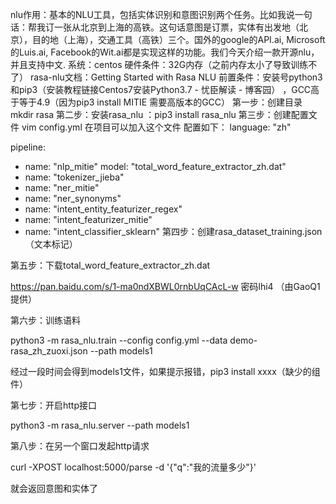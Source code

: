 nlu作用：基本的NLU工具，包括实体识别和意图识别两个任务。比如我说一句话：帮我订一张从北京到上海的高铁。这句话意图是订票，实体有出发地（北京），目的地（上海），交通工具（高铁）三个。国外的google的API.ai, Microsoft的Luis.ai, Facebook的Wit.ai都是实现这样的功能。我们今天介绍一款开源nlu，并且支持中文.
系统：centos 
硬件条件：32G内存（之前内存太小了导致训练不了）
rasa-nlu文档：Getting Started with Rasa NLU
前置条件：安装号python3和pip3（安装教程链接Centos7安装Python3.7 - 忧臣解读 - 博客园）  ，GCC高于等于4.9（因为pip3 install MITIE 需要高版本的GCC）
第一步：创建目录 mkdir rasa
第二步：安装rasa_nlu  ：pip3 install rasa_nlu
第三步：创建配置文件  vim config.yml  在项目可以加入这个文件
配置如下：
language: "zh"

pipeline:
- name: "nlp_mitie"
  model: "total_word_feature_extractor_zh.dat"
- name: "tokenizer_jieba"
- name: "ner_mitie"
- name: "ner_synonyms"
- name: "intent_entity_featurizer_regex"
- name: "intent_featurizer_mitie"
- name: "intent_classifier_sklearn"
第四步：创建rasa_dataset_training.json（文本标记）


第五步：下载total_word_feature_extractor_zh.dat

https://pan.baidu.com/s/1-ma0ndXBWL0rnbUqCAcL-w  密码lhi4 （由GaoQ1提供）

第六步：训练语料

python3 -m rasa_nlu.train --config config.yml --data demo-rasa_zh_zuoxi.json --path models1

经过一段时间会得到models1文件，如果提示报错，pip3 install xxxx（缺少的组件）

第七步：开启http接口

python3 -m rasa_nlu.server --path models1

第八步：在另一个窗口发起http请求

curl -XPOST localhost:5000/parse -d '{"q":"我的流量多少"}'

就会返回意图和实体了



